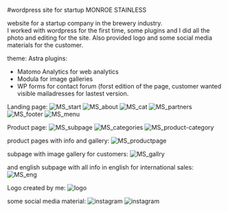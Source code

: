 #wordpress site for startup MONROE STAINLESS

website for a startup company in the brewery industry.<br>
I worked with wordpress for the first time, some plugins and I did all the photo and editing for the site.
Also provided logo and some social media materials for the customer.


theme: Astra
plugins:
 - Matomo Analytics for web analytics
 - Modula for image galleries
 - WP forms for contact forum (forst edition of the page, customer wanted visible mailadresses for lastest version. 

Landing page:
![MS_start](https://user-images.githubusercontent.com/113125376/218447509-88240f1c-c228-4291-b1de-aa4dbe67130e.jpg)
![MS_about](https://user-images.githubusercontent.com/113125376/218447559-32a0e5f8-2d7f-4d30-9093-8657537c510c.jpg)
![MS_cat](https://user-images.githubusercontent.com/113125376/218447590-b559a855-b897-4b8b-a0ce-863677d10358.jpg)
![MS_partners](https://user-images.githubusercontent.com/113125376/218447680-bfd55ced-e69d-443d-8dc7-77cafe807efc.jpg)
![MS_footer](https://user-images.githubusercontent.com/113125376/218447690-d0196fae-73f5-4f52-84d1-aab684435864.jpg)
![MS_menu](https://user-images.githubusercontent.com/113125376/218447705-b01c3109-6287-41a3-ba4e-8f61b7a1ae15.jpg)

Product page:
![MS_subpage](https://user-images.githubusercontent.com/113125376/218447719-662d46a1-b22a-45a4-81ba-c2d19238f6ef.jpg)
![MS_categories](https://user-images.githubusercontent.com/113125376/218447765-4b9ef91c-7fcc-4cfa-99e6-87bee60ff714.jpg)
![MS_product-category](https://user-images.githubusercontent.com/113125376/218447778-8873d89b-5eed-4728-86f3-f14fa3bb45bf.jpg)

product pages with info and gallery:
![MS_productpage](https://user-images.githubusercontent.com/113125376/218447966-ad7fa2a8-74a9-4662-bf42-e075cea3df68.jpg)

subpage with image gallery for customers:
![MS_gallry](https://user-images.githubusercontent.com/113125376/218448092-fa5c1228-d89d-42b3-b391-fac0f2670672.jpg)

and english subpage with all info in english for international sales:
![MS_eng](https://user-images.githubusercontent.com/113125376/218448263-71961abb-3418-4822-aace-777daa7e7730.jpg)

Logo created by me:
![logo](https://user-images.githubusercontent.com/113125376/218448303-b57e93b1-1c7f-4a5f-8505-ccca8ffe9b93.jpg)

some social media material:
 ![instagram](https://user-images.githubusercontent.com/113125376/218448390-a6bdd3da-9a8a-4844-8d53-10001bec808f.jpg)
![instagram](https://user-images.githubusercontent.com/113125376/218448399-0c30c492-177a-48bf-ae8f-56ee885330ee.jpg)
